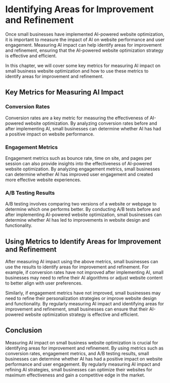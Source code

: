 Identifying Areas for Improvement and Refinement
=======================================================================================================================

Once small businesses have implemented AI-powered website optimization, it is important to measure the impact of AI on website performance and user engagement. Measuring AI impact can help identify areas for improvement and refinement, ensuring that the AI-powered website optimization strategy is effective and efficient.

In this chapter, we will cover some key metrics for measuring AI impact on small business website optimization and how to use these metrics to identify areas for improvement and refinement.

Key Metrics for Measuring AI Impact
-----------------------------------

### Conversion Rates

Conversion rates are a key metric for measuring the effectiveness of AI-powered website optimization. By analyzing conversion rates before and after implementing AI, small businesses can determine whether AI has had a positive impact on website performance.

### Engagement Metrics

Engagement metrics such as bounce rate, time on site, and pages per session can also provide insights into the effectiveness of AI-powered website optimization. By analyzing engagement metrics, small businesses can determine whether AI has improved user engagement and created more effective website experiences.

### A/B Testing Results

A/B testing involves comparing two versions of a website or webpage to determine which one performs better. By conducting A/B tests before and after implementing AI-powered website optimization, small businesses can determine whether AI has led to improvements in website design and functionality.

Using Metrics to Identify Areas for Improvement and Refinement
--------------------------------------------------------------

After measuring AI impact using the above metrics, small businesses can use the results to identify areas for improvement and refinement. For example, if conversion rates have not improved after implementing AI, small businesses may need to refine their AI algorithms or adjust website content to better align with user preferences.

Similarly, if engagement metrics have not improved, small businesses may need to refine their personalization strategies or improve website design and functionality. By regularly measuring AI impact and identifying areas for improvement and refinement, small businesses can ensure that their AI-powered website optimization strategy is effective and efficient.

Conclusion
----------

Measuring AI impact on small business website optimization is crucial for identifying areas for improvement and refinement. By using metrics such as conversion rates, engagement metrics, and A/B testing results, small businesses can determine whether AI has had a positive impact on website performance and user engagement. By regularly measuring AI impact and refining AI strategies, small businesses can optimize their websites for maximum effectiveness and gain a competitive edge in the market.


